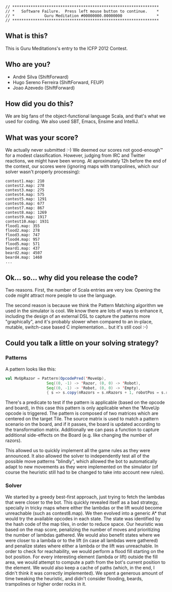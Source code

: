 ```
// ****************************************************************
// *   Software Failure.  Press left mouse button to continue.    *
// *             Guru Meditation #00000000.00000000               *
// ****************************************************************
```

## What is this?

This is Guru Meditations's entry to the ICFP 2012 Contest.

## Who are you?

* André Silva (ShiftForward)
* Hugo Sereno Ferreira (ShiftForward, FEUP)
* Joao Azevedo (ShiftForward)

## How did you do this?

We are big fans of the object-functional language Scala, and that's what we used for coding. We also used SBT, Emacs, Ensime and IntelliJ.

## What was your score?

We actually never submitted :-) We deemed our scores not good-enough™ for a modest classification. However, judging from IRC and Twitter reactions, we might have been wrong. At aproximately 12h before the end of the contest, our scores were (ignoring maps with trampolines, which our solver wasn't properly processing):

```
contest1.map: 210
contest2.map: 278
contest3.map: 275
contest4.map: 575
contest5.map: 1291
contest6.map: 677
contest7.map: 867
contest8.map: 1269
contest9.map: 1917
contest10.map: 1931
flood1.map: 355
flood2.map: 278
flood3.map: 747
flood4.map: 957
flood5.map: 571
beard1.map: 437
beard2.map: 4507
beard4.map: 1460
...
```

## Ok... so... why did you release the code?

Two reasons. First, the number of Scala entries are very low. Opening the code *might* attract more people to use the language.

The second reason is because we think the Pattern Matching algorithm we used in the simulator is cool. We know there are lots of ways to enhance it, including the design of an external DSL to capture the patterns more "graphically", and it's probably slower when compared to an in-place, mutable, switch-case based C implementation... but it's still cool :-)

## Could you talk a little on your solving strategy?

### Patterns

A pattern looks like this:

```scala
val MvUpRazor = Pattern(OpcodePred('MoveUp),
                  Seq((0, -1) -> 'Razor, (0, 0) -> 'Robot),
                  Seq((0, -1) -> 'Robot, (0, 0) -> 'Empty),
                  { s => s.copy(nRazors = s.nRazors + 1, robotPos = s.robotPos + Coordinate(0, -1)) } )
```

There's a predicate to test if the pattern is applicable (based on the opcode and board), in this case this pattern is only applicable when the 'MoveUp opcode is triggered.
The pattern is composed of two matrices which are centered on the target Tile. The source matrix is used to match a pattern scenario on the board, and if it passes, the board is updated
according to the transformation matrix. Additionally we can pass a function to capture additional side-effects on the Board (e.g. like changing the number of razors).

This allowed us to quickly implement all the game rules as they were announced. It also allowed the solver to independently test all of the possible move patterns "blindly", which allowed the bot to automatically adapt to new movements as they were implemented on the simulator (of course the heuristic still had to be changed to take into account new rules).

### Solver

We started by a greedy best-first approach, just trying to fetch the lambdas that were closer to the bot. This quickly revealed itself as a bad strategy, specially in tricky maps where either the lambdas or the lift would become unreachable (such as contest8.map). We then evolved into a generic A* that would try the available opcodes in each state. The state was identified by the hash code of the map tiles, in order to reduce space. Our heuristic was based on the map score, penalizing the number of moves and prioritizing the number of lambdas gathered. We would also benefit states where we were closer to a lambda or to the lift (in case all lambdas were gathered) and penalize states where either a lambda or the lift was unreachable. In order to check for reachability, we would perform a flood fill starting on the bot position. For every interesting element (lambda or lift) outside the fill area, we would attempt to compute a path from the bot's current position to the element. We would also keep a cache of paths (which, in the end, I didn't think it was correctly implemented). We spent a generous amount of time tweaking the heuristic, and didn't consider flooding, beards, trampolines or higher order rocks in it.
